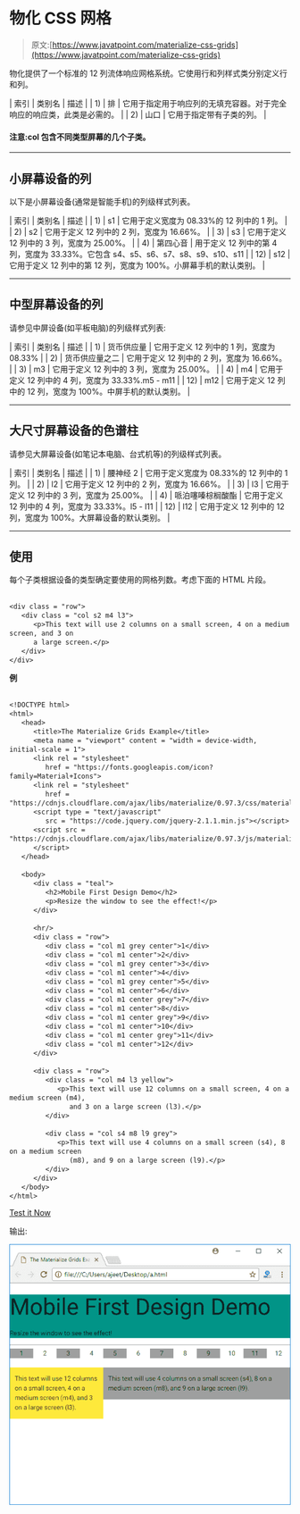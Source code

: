 # 物化 CSS 网格

> 原文:[https://www.javatpoint.com/materialize-css-grids](https://www.javatpoint.com/materialize-css-grids)

物化提供了一个标准的 12 列流体响应网格系统。它使用行和列样式类分别定义行和列。

| 索引 | 类别名 | 描述 |
| 1) | 排 | 它用于指定用于响应列的无填充容器。对于完全响应的响应类，此类是必需的。 |
| 2) | 山口 | 它用于指定带有子类的列。 |

#### 注意:col 包含不同类型屏幕的几个子类。

* * *

## 小屏幕设备的列

以下是小屏幕设备(通常是智能手机)的列级样式列表。

| 索引 | 类别名 | 描述 |
| 1) | s1 | 它用于定义宽度为 08.33%的 12 列中的 1 列。 |
| 2) | s2 | 它用于定义 12 列中的 2 列，宽度为 16.66%。 |
| 3) | s3 | 它用于定义 12 列中的 3 列，宽度为 25.00%。 |
| 4) | 第四心音 | 用于定义 12 列中的第 4 列，宽度为 33.33%。它包含 s4、s5、s6、s7、s8、s9、s10、s11 |
| 12) | s12 | 它用于定义 12 列中的第 12 列，宽度为 100%。小屏幕手机的默认类别。 |

* * *

## 中型屏幕设备的列

请参见中屏设备(如平板电脑)的列级样式列表:

| 索引 | 类别名 | 描述 |
| 1) | 货币供应量 | 它用于定义 12 列中的 1 列，宽度为 08.33% |
| 2) | 货币供应量之二 | 它用于定义 12 列中的 2 列，宽度为 16.66%。 |
| 3) | m3 | 它用于定义 12 列中的 3 列，宽度为 25.00%。 |
| 4) | m4 | 它用于定义 12 列中的 4 列，宽度为 33.33%.m5 - m11 |
| 12) | m12 | 它用于定义 12 列中的 12 列，宽度为 100%。中屏手机的默认类别。 |

* * *

## 大尺寸屏幕设备的色谱柱

请参见大屏幕设备(如笔记本电脑、台式机等)的列级样式列表。

| 索引 | 类别名 | 描述 |
| 1) | 腰神经 2 | 它用于定义宽度为 08.33%的 12 列中的 1 列。 |
| 2) | l2 | 它用于定义 12 列中的 2 列，宽度为 16.66%。 |
| 3) | l3 | 它用于定义 12 列中的 3 列，宽度为 25.00%。 |
| 4) | 哌泊噻嗪棕榈酸酯 | 它用于定义 12 列中的 4 列，宽度为 33.33%。l5 - l11 |
| 12) | l12 | 它用于定义 12 列中的 12 列，宽度为 100%。大屏幕设备的默认类别。 |

* * *

## 使用

每个子类根据设备的类型确定要使用的网格列数。考虑下面的 HTML 片段。

```

<div class = "row">
   <div class = "col s2 m4 l3">
      <p>This text will use 2 columns on a small screen, 4 on a medium screen, and 3 on
      a large screen.</p>
   </div>
</div>

```

**例**

```

<!DOCTYPE html>
<html>
   <head>
      <title>The Materialize Grids Example</title>
      <meta name = "viewport" content = "width = device-width, initial-scale = 1">      
      <link rel = "stylesheet"
         href = "https://fonts.googleapis.com/icon?family=Material+Icons">
      <link rel = "stylesheet"
         href = "https://cdnjs.cloudflare.com/ajax/libs/materialize/0.97.3/css/materialize.min.css">
      <script type = "text/javascript"
         src = "https://code.jquery.com/jquery-2.1.1.min.js"></script>           
      <script src = "https://cdnjs.cloudflare.com/ajax/libs/materialize/0.97.3/js/materialize.min.js">
      </script>             
   </head>

   <body>
      <div class = "teal">
         <h2>Mobile First Design Demo</h2>
         <p>Resize the window to see the effect!</p>
      </div>

      <hr/> 
      <div class = "row">
         <div class = "col m1 grey center">1</div>
         <div class = "col m1 center">2</div>
         <div class = "col m1 grey center">3</div>
         <div class = "col m1 center">4</div>
         <div class = "col m1 grey center">5</div>
         <div class = "col m1 center">6</div>
         <div class = "col m1 center grey">7</div>
         <div class = "col m1 center">8</div>
         <div class = "col m1 center grey">9</div>
         <div class = "col m1 center">10</div>
         <div class = "col m1 center grey">11</div>
         <div class = "col m1 center">12</div>
      </div>

      <div class = "row">
         <div class = "col m4 l3 yellow">
            <p>This text will use 12 columns on a small screen, 4 on a medium screen (m4),
               and 3 on a large screen (l3).</p>
         </div>

         <div class = "col s4 m8 l9 grey">  
            <p>This text will use 4 columns on a small screen (s4), 8 on a medium screen
               (m8), and 9 on a large screen (l9).</p>
         </div>
      </div>
   </body>
</html>

```

[Test it Now](https://www.javatpoint.com/oprweb/test.jsp?filename=materializecssgrids1)

输出:

![Materialize Grids 1](img/883bffe3f57570d81d670bf5bd71a3b5.png)